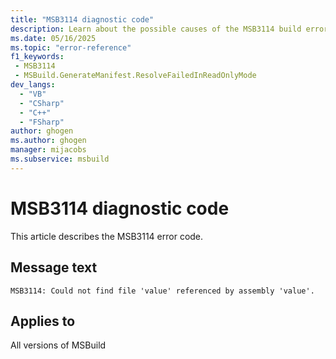 ```yaml
---
title: "MSB3114 diagnostic code"
description: Learn about the possible causes of the MSB3114 build error, and get troubleshooting tips.
ms.date: 05/16/2025
ms.topic: "error-reference"
f1_keywords:
 - MSB3114
 - MSBuild.GenerateManifest.ResolveFailedInReadOnlyMode
dev_langs:
  - "VB"
  - "CSharp"
  - "C++"
  - "FSharp"
author: ghogen
ms.author: ghogen
manager: mijacobs
ms.subservice: msbuild
---
```


# MSB3114 diagnostic code

<!-- :::ErrorDefinitionDescription::: -->
<!-- :::editable-content name="introDescription"::: -->
This article describes the MSB3114 error code.
<!-- :::editable-content-end::: -->

## Message text

<!-- :::editable-content name="messageText"::: -->
`MSB3114: Could not find file 'value' referenced by assembly 'value'.`
<!-- :::editable-content-end::: -->
<!-- MSB3114: Could not find file '{0}' referenced by assembly '{1}'. -->

<!-- :::editable-content name="postOutputDescription"::: -->
<!--
{StrBegin="MSB3114: "}
-->
<!-- :::editable-content-end::: -->
<!-- :::ErrorDefinitionDescription-end::: -->

## Applies to

All versions of MSBuild
